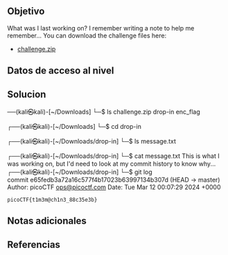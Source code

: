 ## Objetivo
What was I last working on? I remember writing a note to help me remember... You can download the challenge files here:

- [challenge.zip](https://artifacts.picoctf.net/c_titan/163/challenge.zip)

## Datos de acceso al nivel
## Solucion
──(kali㉿kali)-[~/Downloads]
└─$ ls
challenge.zip  drop-in  enc_flag
                                                                             
┌──(kali㉿kali)-[~/Downloads]
└─$ cd drop-in  
                                                                             
┌──(kali㉿kali)-[~/Downloads/drop-in]
└─$ ls
message.txt
                                                                             
┌──(kali㉿kali)-[~/Downloads/drop-in]
└─$ cat message.txt 
This is what I was working on, but I'd need to look at my commit history to know why...                                                                             
┌──(kali㉿kali)-[~/Downloads/drop-in]
└─$ git log                                          
commit e65fedb3a72a16c577f4b17023b63997134b307d (HEAD -> master)
Author: picoCTF <ops@picoctf.com>
Date:   Tue Mar 12 00:07:29 2024 +0000

    picoCTF{t1m3m@ch1n3_88c35e3b}

## Notas adicionales

## Referencias